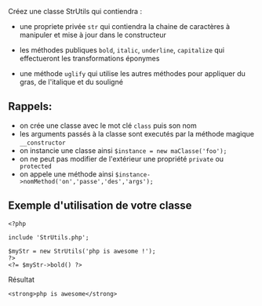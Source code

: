 Créez une classe StrUtils qui contiendra :

- une propriete privée `str` qui contiendra la chaine de caractères à manipuler et mise à jour dans le constructeur

- les méthodes publiques `bold`, `italic`, `underline`, `capitalize` qui effectueront les transformations éponymes

- une méthode `uglify` qui utilise les autres méthodes pour appliquer du gras, de l'italique et du souligné


Rappels:
---

- on crée une classe avec le mot clé `class` puis son nom
- les arguments passés à la classe sont executés par la méthode magique `__constructor`
- on instancie une classe ainsi `$instance = new maClasse('foo');`
- on ne peut pas modifier de l'extérieur une propriété `private` ou ` protected`
- on appele une méthode ainsi `$instance->nomMethod('on','passe','des','args');`

Exemple d'utilisation de votre classe
---

```
<?php

include 'StrUtils.php';

$myStr = new StrUtils('php is awesome !');
?>
<?= $myStr->bold() ?>
```
Résultat
```
<strong>php is awesome</strong>
```
